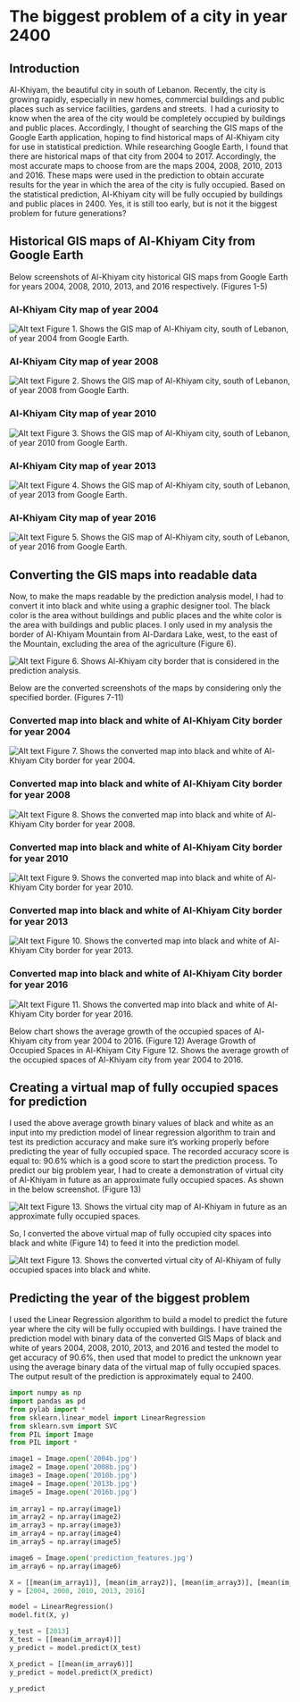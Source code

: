 # The biggest problem of a city in year 2400

## Introduction

Al-Khiyam, the beautiful city in south of Lebanon. Recently, the city is growing rapidly, especially in new homes, commercial buildings and public places such as service facilities, gardens and streets.
 I had a curiosity to know when the area of the city would be completely occupied by buildings and public places. Accordingly, I thought of searching the GIS maps of the Google Earth application, hoping to find historical maps of Al-Khiyam city for use in statistical prediction. While researching Google Earth, I found that there are historical maps of that city from 2004 to 2017. Accordingly, the most accurate maps to choose from are the maps 2004, 2008, 2010, 2013 and 2016. These maps were used in the prediction to obtain accurate results for the year in which the area of the city is fully occupied. Based on the statistical prediction, Al-Khiyam city will be fully occupied by buildings and public places in 2400. Yes, it is still too early, but is not it the biggest problem for future generations?

## Historical GIS maps of Al-Khiyam City from Google Earth

Below screenshots of Al-Khiyam city historical GIS maps from Google Earth for years 2004, 2008, 2010, 2013, and 2016 respectively. (Figures 1-5)

### Al-Khiyam City map of year 2004

![Alt text](/images/2004.jpg?raw=true "Al-Khiyam City map of year 2004") 
Figure 1. Shows the GIS map of Al-Khiyam city, south of Lebanon, of year 2004 from Google Earth.

### Al-Khiyam City map of year 2008

![Alt text](/images/2008.jpg?raw=true "Al-Khiyam City map of year 2008") 
Figure 2. Shows the GIS map of Al-Khiyam city, south of Lebanon, of year 2008 from Google Earth.

### Al-Khiyam City map of year 2010

![Alt text](/images/2010.jpg?raw=true "Al-Khiyam City map of year 2010") 
Figure 3. Shows the GIS map of Al-Khiyam city, south of Lebanon, of year 2010 from Google Earth.

### Al-Khiyam City map of year 2013

![Alt text](/images/2013.jpg?raw=true "Al-Khiyam City map of year 2013")
Figure 4. Shows the GIS map of Al-Khiyam city, south of Lebanon, of year 2013 from Google Earth.

### Al-Khiyam City map of year 2016

![Alt text](/images/2016.jpg?raw=true "Al-Khiyam City map of year 2016")
Figure 5. Shows the GIS map of Al-Khiyam city, south of Lebanon, of year 2016 from Google Earth.

## Converting the GIS maps into readable data

Now, to make the maps readable by the prediction analysis model, I had to convert it into black and white using a graphic designer tool. The black color is the area without buildings and public places and the white color is the area with buildings and public places. I only used in my analysis the border of Al-Khiyam Mountain from Al-Dardara Lake, west, to the east of the Mountain, excluding the area of the agriculture (Figure 6). 

![Alt text](/images/2016.png?raw=true "Al-Khiyam city border")
Figure 6. Shows Al-Khiyam city border that is considered in the prediction analysis.

Below are the converted screenshots of the maps by considering only the specified border. (Figures 7-11)

### Converted map into black and white of Al-Khiyam City border for year 2004

![Alt text](/images/2004b.jpg?raw=true "Converted map into black and white of Al-Khiyam City border for year 2004")
Figure 7. Shows the converted map into black and white of Al-Khiyam City border for year 2004.

### Converted map into black and white of Al-Khiyam City border for year 2008

![Alt text](/images/2008b.jpg?raw=true "Converted map into black and white of Al-Khiyam City border for year 2008")
Figure 8. Shows the converted map into black and white of Al-Khiyam City border for year 2008.

### Converted map into black and white of Al-Khiyam City border for year 2010

![Alt text](/images/2010b.jpg?raw=true "Converted map into black and white of Al-Khiyam City border for year 2010")
Figure 9. Shows the converted map into black and white of Al-Khiyam City border for year 2010.

### Converted map into black and white of Al-Khiyam City border for year 2013

![Alt text](/images/2013b.jpg?raw=true "Converted map into black and white of Al-Khiyam City border for year 2013")
Figure 10. Shows the converted map into black and white of Al-Khiyam City border for year 2013.

### Converted map into black and white of Al-Khiyam City border for year 2016

![Alt text](/images/2016b.jpg?raw=true "Converted map into black and white of Al-Khiyam City border for year 2016")
Figure 11. Shows the converted map into black and white of Al-Khiyam City border for year 2016.

Below chart shows the average growth of the occupied spaces of Al-Khiyam city from year 2004 to 2016. (Figure 12)
Average Growth of Occupied Spaces in Al-Khiyam City
Figure 12. Shows the average growth of the occupied spaces of Al-Khiyam city from year 2004 to 2016.

## Creating a virtual map of fully occupied spaces for prediction

I used the above average growth binary values of black and white as an input into my prediction model of linear regression algorithm to train and test its prediction accuracy and make sure it’s working properly before predicting the year of fully occupied space. The recorded accuracy score is equal to: 90.6% which is a good score to start the prediction process.
To predict our big problem year, I had to create a demonstration of virtual city of Al-Khiyam in future as an approximate fully occupied spaces. As shown in the below screenshot. (Figure 13)

![Alt text](/images/khiyam_full.png?raw=true "Virtual city map of Al-Khiyam in future")
Figure 13. Shows the virtual city map of Al-Khiyam in future as an approximate fully occupied spaces.

So, I converted the above virtual map of fully occupied city spaces into black and white (Figure 14) to feed it into the prediction model.

![Alt text](/images/prediction_features.jpg?raw=true "Converted virtual city map of Al-Khiyam of fully occupied spaces")
Figure 13. Shows the converted virtual city of Al-Khiyam of fully occupied spaces into black and white.

## Predicting the year of the biggest problem

I used the Linear Regression algorithm to build a model to predict the future year where the city will be fully occupied with buildings.
I have trained the prediction model with binary data of the converted GIS Maps of black and white of years 2004, 2008, 2010, 2013, and 2016 and tested the model to get accuracy of 90.6%, then used that model to predict the unknown year using the average binary data of the virtual map of fully occupied spaces.
The output result of the prediction is approximately equal to 2400.

```python
import numpy as np
import pandas as pd
from pylab import *
from sklearn.linear_model import LinearRegression
from sklearn.svm import SVC
from PIL import Image
from PIL import * 

image1 = Image.open('2004b.jpg') 
image2 = Image.open('2008b.jpg') 
image3 = Image.open('2010b.jpg') 
image4 = Image.open('2013b.jpg') 
image5 = Image.open('2016b.jpg') 
    
im_array1 = np.array(image1)
im_array2 = np.array(image2)
im_array3 = np.array(image3)
im_array4 = np.array(image4)
im_array5 = np.array(image5)

image6 = Image.open('prediction_features.jpg')
im_array6 = np.array(image6)

X = [[mean(im_array1)], [mean(im_array2)], [mean(im_array3)], [mean(im_array4)], [mean(im_array5)]]
y = [2004, 2008, 2010, 2013, 2016]  

model = LinearRegression()
model.fit(X, y)

y_test = [2013]
X_test = [[mean(im_array4)]]
y_predict = model.predict(X_test)

X_predict = [[mean(im_array6)]]
y_predict = model.predict(X_predict)

y_predict

```
